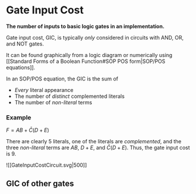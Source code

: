 # Gate Input Cost
**The number of inputs to basic logic gates in an implementation.**

Gate input cost, GIC, is typically *only* considered in circuits with AND, OR, and NOT gates.

It can be found graphically from a logic diagram or numerically using [[Standard Forms of a Boolean Function#SOP POS form|SOP/POS equations]].

In an SOP/POS equation, the GIC is the sum of
- *Every* literal appearance
- The number of *distinct* complemented literals
- The number of *non-literal* terms

### Example
$F=AB+\bar{C}(D+E)$

There are clearly $5$ literals, one of the literals are *complemented*, and the three *non-literal* terms are $AB$, $D+E$, and $\bar{C}(D+E)$.
Thus, the gate input cost is $9$.

![[GateInputCostCircuit.svg|500]]

## GIC of other gates
